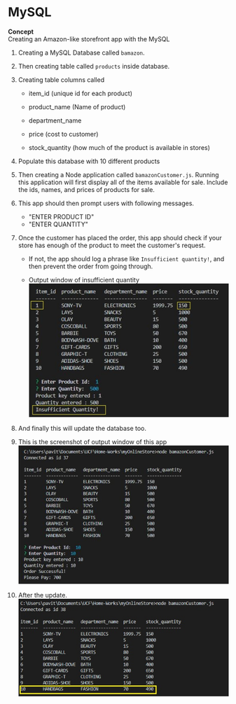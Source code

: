 # MySQL

**Concept**  
Creating an Amazon-like storefront app with the MySQL

1. Creating a MySQL Database called `bamazon`.  

2. Then creating table called `products` inside database.

3. Creating table columns called

   * item_id (unique id for each product)

   * product_name (Name of product)

   * department_name

   * price (cost to customer)

   * stock_quantity (how much of the product is available in stores)

4. Populate this database with 10 different products

5. Then creating a Node application called `bamazonCustomer.js`. Running this application will first display all of the items available for sale. Include the ids, names, and prices of products for sale.

6. This app should then prompt users with following messages.

   * "ENTER PRODUCT ID"
   * "ENTER QUANTITY"

7. Once the customer has placed the order, this app should check if your store has enough of the product to meet the customer's request.

   * If not, the app should log a phrase like `Insufficient quantity!`, and then prevent the order from going through.

   * Output window of insufficient quantity ![ScreenShot](result1.jpg)

8. And finally this will update the database too.

9. This is the screenshot of output window of this app ![ScreenShot](Capture.JPG)

10. After the update. ![ScreenShot](resultdb.jpg)



